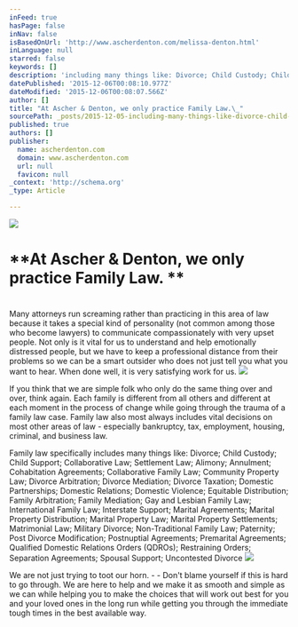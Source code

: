 ```yaml
---
inFeed: true
hasPage: false
inNav: false
isBasedOnUrl: 'http://www.ascherdenton.com/melissa-denton.html'
inLanguage: null
starred: false
keywords: []
description: 'including many things like: Divorce; Child Custody; Child Support; Collaborative Law; Settlement Law; Alimony; Annulment; Cohabitation Agreements; Collaborative'
datePublished: '2015-12-06T00:08:10.977Z'
dateModified: '2015-12-06T00:08:07.566Z'
author: []
title: "At Ascher & Denton, we only practice Family Law.\_"
sourcePath: _posts/2015-12-05-including-many-things-like-divorce-child-custody-child-su.md
published: true
authors: []
publisher:
  name: ascherdenton.com
  domain: www.ascherdenton.com
  url: null
  favicon: null
_context: 'http://schema.org'
_type: Article

---
```

![](https://the-grid-user-content.s3-us-west-2.amazonaws.com/33c91023-abdc-423a-99b2-49adc270212a.jpg)

# **At Ascher & Denton, we only practice Family Law. **

# 

Many attorneys run screaming rather than practicing in this area of law because it takes a special kind of personality (not common among those who become lawyers) to communicate compassionately with very upset people. Not only is it vital for us to understand and help emotionally distressed people, but we have to keep a professional distance from their problems so we can be a smart outsider who does not just tell you what you want to hear. When done well, it is very satisfying work for us.
![](https://the-grid-user-content.s3-us-west-2.amazonaws.com/ea934dd7-1474-4c8f-a4fa-d279465a3f75.JPG)

If you think that we are simple folk who only do the same thing over and over, think again. Each family is different from all others and different at each moment in the process of change while going through the trauma of a family law case. Family law also most always includes vital decisions on most other areas of law - especially bankruptcy, tax, employment, housing, criminal, and business law. 

Family law specifically includes many things like: Divorce; Child Custody; Child Support; Collaborative Law; Settlement Law; Alimony; Annulment; Cohabitation Agreements; Collaborative Family Law; Community Property Law; Divorce Arbitration; Divorce Mediation; Divorce Taxation; Domestic Partnerships; Domestic Relations; Domestic Violence; Equitable Distribution; Family Arbitration; Family Mediation; Gay and Lesbian Family Law; International Family Law; Interstate Support; Marital Agreements; Marital Property Distribution; Marital Property Law; Marital Property Settlements; Matrimonial Law; Military Divorce; Non-Traditional Family Law; Paternity; Post Divorce Modification; Postnuptial Agreements; Premarital Agreements; Qualified Domestic Relations Orders (QDROs); Restraining Orders; Separation Agreements; Spousal Support; Uncontested Divorce
![](https://the-grid-user-content.s3-us-west-2.amazonaws.com/760b567e-2c5e-4bc2-9fdc-e93bfcf77553.JPG)

We are not just trying to toot our horn. - - Don't blame yourself if this is hard to go through. We are here to help and we make it as smooth and simple as we can while helping you to make the choices that will work out best for you and your loved ones in the long run while getting you through the immediate tough times in the best available way.